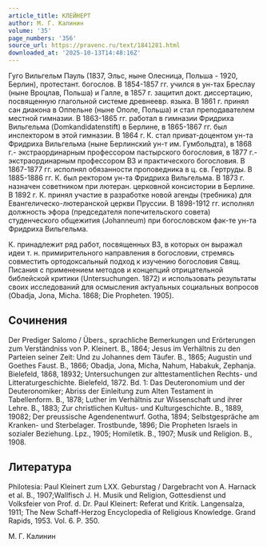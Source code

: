 ```yaml
---
article_title: КЛЕЙНЕРТ
author: М. Г. Калинин
volume: '35'
page_numbers: '356'
source_url: https://pravenc.ru/text/1841281.html
downloaded_at: '2025-10-13T14:48:16Z'
---
```


Гуго Вильгельм Пауль (1837, Эльс, ныне Олесница, Польша - 1920, Берлин), протестант. богослов. В 1854-1857 гг. учился в ун-тах Бреслау (ныне Вроцлав, Польша) и Галле, в 1857 г. защитил докт. диссертацию, посвященную глагольной системе древнеевр. языка. В 1861 г. принял сан диакона в Оппельне (ныне Ополе, Польша) и стал преподавателем местной гимназии. В 1863-1865 гг. работал в гимназии Фридриха Вильгельма (Domkandidatenstift) в Берлине, в 1865-1867 гг. был инспектором в этой гимназии. В 1864 г. К. стал приват-доцентом ун-та Фридриха Вильгельма (ныне Берлинский ун-т им. Гумбольдта), в 1868 г.- экстраординарным профессором пастырского богословия, в 1877 г.- экстраординарным профессором ВЗ и практического богословия. В 1867-1877 гг. исполнял обязанности проповедника в ц. св. Гертруды. В 1885-1886 гг. К. был ректором ун-та Фридриха Вильгельма. В 1873 г. назначен советником при лютеран. церковной консистории в Берлине. В 1892 г. К. принял участие в разработке новой агенды (требника) для Евангелическо-лютеранской церкви Пруссии. В 1898-1912 гг. исполнял должность эфора (председателя попечительского совета) студенческого общежития (Johanneum) при богословском фак-те ун-та Фридриха Вильгельма.

К. принадлежит ряд работ, посвященных ВЗ, в которых он выражал идеи т. н. примирительного направления в богословии, стремясь совместить ортодоксальный подход к изучению богословия Свящ. Писания с применением методов и концепций отрицательной библейской критики (Untersuchungen. 1872) и использовать результаты своих исследований для осмысления актуальных социальных вопросов (Obadja, Jona, Micha. 1868; Die Propheten. 1905).

## Сочинения

Der Prediger Salomo / Übers., sprachliche Bemerkungen und Erörterungen zum Verständniss von P. Kleinert. B., 1864; Jesus im Verhältnis zu den Parteien seiner Zeit: Und zu Johannes dem Täufer. B., 1865; Augustin und Goethes Faust. B., 1866; Obadja, Jona, Micha, Nahum, Habakuk, Zephanja. Bielefeld, 1868, 18932; Untersuchungen zur alttestamentlichen Rechts- und Litteraturgeschichte. Bielefeld, 1872. Bd. 1: Das Deuteronomium und der Deuteronomiker; Abriss der Einleitung zum Alten Testament in Tabellenform. B., 1878; Luther im Verhältnis zur Wissenschaft und ihrer Lehre. B., 1883; Zur christlichen Kultus- und Kulturgeschichte. B., 1889, 19082; Der preussische Agendenentwurf. Gotha, 1894; Selbstgespräche am Kranken- und Sterbelager. Trostbunde, 1896; Die Propheten Israels in sozialer Beziehung. Lpz., 1905; Homiletik. B., 1907; Musik und Religion. B., 1908.

## Литература

Philotesia: Paul Kleinert zum LXX. Geburstag / Dargebracht von A. Harnack et al. B., 1907;Wallfisch J. H. Musik und Religion, Gottesdienst und Volksfeier von Prof. d. Dr. Paul Kleinert: Referat und Kritik. Langensalza, 1911; The New Schaff-Herzog Encyclopedia of Religious Knowledge. Grand Rapids, 1953. Vol. 6. P. 350.

М. Г. Калинин
